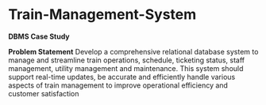# Train-Management-System
**DBMS Case Study**

**Problem Statement**
Develop a comprehensive relational database system to manage and streamline train operations, schedule, ticketing status, staff management, utility management and maintenance.
This system should support real-time updates, be accurate and efficiently handle various aspects of train management to improve operational efficiency and customer satisfaction


